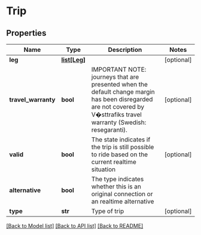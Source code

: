 # Trip

## Properties
Name | Type | Description | Notes
------------ | ------------- | ------------- | -------------
**leg** | [**list[Leg]**](Leg.md) |  | [optional] 
**travel_warranty** | **bool** | IMPORTANT NOTE: journeys that are presented when the default change margin has been disregarded are not covered by V�sttrafiks travel warranty (Swedish: resegaranti). | [optional] 
**valid** | **bool** | The state indicates if the trip is still possible to ride based on the current realtime situation | [optional] 
**alternative** | **bool** | The type indicates whether this is an original connection or an realtime alternative | 
**type** | **str** | Type of trip | [optional] 

[[Back to Model list]](../README.md#documentation-for-models) [[Back to API list]](../README.md#documentation-for-api-endpoints) [[Back to README]](../README.md)


